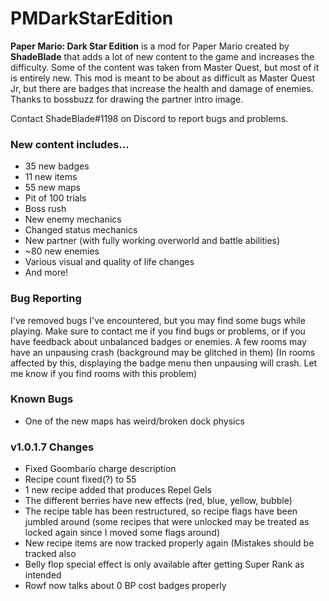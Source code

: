 # PMDarkStarEdition
**Paper Mario: Dark Star Edition** is a mod for Paper Mario created by **ShadeBlade** that adds a lot of new content to the game and increases the difficulty.
Some of the content was taken from Master Quest, but most of it is entirely new.
This mod is meant to be about as difficult as Master Quest Jr, but there are badges that increase the health and damage of enemies.
Thanks to bossbuzz for drawing the partner intro image.

Contact ShadeBlade#1198 on Discord to report bugs and problems.

### **New content includes...**
- 35 new badges
- 11 new items
- 55 new maps
- Pit of 100 trials
- Boss rush
- New enemy mechanics
- Changed status mechanics
- New partner (with fully working overworld and battle abilities)
- ~80 new enemies
- Various visual and quality of life changes
- And more!

### Bug Reporting
I've removed bugs I've encountered, but you may find some bugs while playing.
Make sure to contact me if you find bugs or problems, or if you have feedback about unbalanced badges or enemies.
A few rooms may have an unpausing crash (background may be glitched in them) (In rooms affected by this, displaying the badge menu then unpausing will crash. Let me know if you find rooms with this problem)

### Known Bugs
- One of the new maps has weird/broken dock physics

### v1.0.1.7 Changes
- Fixed Goombario charge description
- Recipe count fixed(?) to 55
- 1 new recipe added that produces Repel Gels
- The different berries have new effects (red, blue, yellow, bubble)
- The recipe table has been restructured, so recipe flags have been jumbled around (some recipes that were unlocked may be treated as locked again since I moved some flags around)
- New recipe items are now tracked properly again (Mistakes should be tracked also
- Belly flop special effect is only available after getting Super Rank as intended
- Rowf now talks about 0 BP cost badges properly